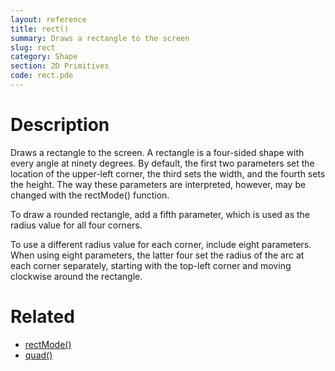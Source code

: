 ```yaml
---
layout: reference
title: rect()
summary: Draws a rectangle to the screen
slug: rect
category: Shape
section: 2D Primitives
code: rect.pde
---
```


# Description

Draws a rectangle to the screen. A rectangle is a four-sided shape with every angle at ninety degrees. By default, the first two parameters set the location of the upper-left corner, the third sets the width, and the fourth sets the height. The way these parameters are interpreted, however, may be changed with the rectMode() function.

To draw a rounded rectangle, add a fifth parameter, which is used as the radius value for all four corners.

To use a different radius value for each corner, include eight parameters. When using eight parameters, the latter four set the radius of the arc at each corner separately, starting with the top-left corner and moving clockwise around the rectangle.


# Related

- [rectMode()](rectmode.html)
- [quad()](quad.html)
